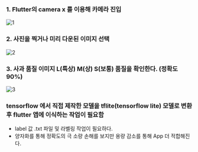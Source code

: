 
### 1. Flutter의 camera x 를 이용해 카메라 진입
![1](https://user-images.githubusercontent.com/94780831/175015380-e5bea0b3-f95b-4a5b-ae8e-f775be826363.PNG)


### 2. 사진을 찍거나 미리 다운된 이미지 선택

![2](https://user-images.githubusercontent.com/94780831/175015573-eece241a-3612-46cb-a46f-39022330c555.PNG)


### 3. 사과 품질 이미지 L(특상) M(상) S(보통) 품질을 확인한다. (정확도 90%)
![3](https://user-images.githubusercontent.com/94780831/175015795-cf1ec7a5-2b1a-4552-8d01-4942c8c4f551.PNG)


### tensorflow 에서 직접 제작한 모델을 tflite(tensorflow lite) 모델로 변환 후 flutter 앱에 이식하는 작업이 필요함
- label 값 .txt 파일 및 라벨링 작업이 필요하다.
- 양자화를 통해 정확도의 극 소량 손해를 보지만 용량 감소를 통해 App 더 적합해진다.
